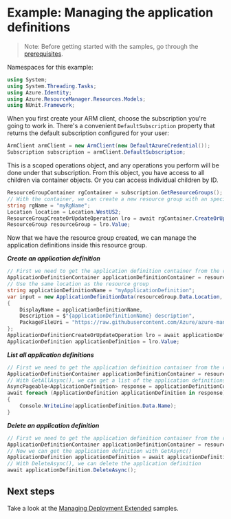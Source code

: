 # Example: Managing the application definitions

>Note: Before getting started with the samples, go through the [prerequisites](https://github.com/Azure/azure-sdk-for-net/tree/main/sdk/resourcemanager/Azure.ResourceManager#prerequisites).

Namespaces for this example:
```C# Snippet:Manage_ApplicationDefinitions_Namespaces
using System;
using System.Threading.Tasks;
using Azure.Identity;
using Azure.ResourceManager.Resources.Models;
using NUnit.Framework;
```

When you first create your ARM client, choose the subscription you're going to work in. There's a convenient `DefaultSubscription` property that returns the default subscription configured for your user:

```C# Snippet:Readme_DefaultSubscription
ArmClient armClient = new ArmClient(new DefaultAzureCredential());
Subscription subscription = armClient.DefaultSubscription;
```

This is a scoped operations object, and any operations you perform will be done under that subscription. From this object, you have access to all children via container objects. Or you can access individual children by ID.

```C# Snippet:Readme_GetResourceGroupContainer
ResourceGroupContainer rgContainer = subscription.GetResourceGroups();
// With the container, we can create a new resource group with an specific name
string rgName = "myRgName";
Location location = Location.WestUS2;
ResourceGroupCreateOrUpdateOperation lro = await rgContainer.CreateOrUpdateAsync(rgName, new ResourceGroupData(location));
ResourceGroup resourceGroup = lro.Value;
```

Now that we have the resource group created, we can manage the application definitions inside this resource group.

***Create an application definition***

```C# Snippet:Managing_ApplicationDefinitions_CreateAnApplicationDefinition
// First we need to get the application definition container from the resource group
ApplicationDefinitionContainer applicationDefinitionContainer = resourceGroup.GetApplicationDefinitions();
// Use the same location as the resource group
string applicationDefinitionName = "myApplicationDefinition";
var input = new ApplicationDefinitionData(resourceGroup.Data.Location, ApplicationLockLevel.None)
{
    DisplayName = applicationDefinitionName,
    Description = $"{applicationDefinitionName} description",
    PackageFileUri = "https://raw.githubusercontent.com/Azure/azure-managedapp-samples/master/Managed%20Application%20Sample%20Packages/201-managed-storage-account/managedstorage.zip"
};
ApplicationDefinitionCreateOrUpdateOperation lro = await applicationDefinitionContainer.CreateOrUpdateAsync(applicationDefinitionName, input);
ApplicationDefinition applicationDefinition = lro.Value;
```

***List all application definitions***

```C# Snippet:Managing_ApplicationDefinitions_ListAllApplicationDefinitions
// First we need to get the application definition container from the resource group
ApplicationDefinitionContainer applicationDefinitionContainer = resourceGroup.GetApplicationDefinitions();
// With GetAllAsync(), we can get a list of the application definitions in the container
AsyncPageable<ApplicationDefinition> response = applicationDefinitionContainer.GetAllAsync();
await foreach (ApplicationDefinition applicationDefinition in response)
{
    Console.WriteLine(applicationDefinition.Data.Name);
}
```

***Delete an application definition***

```C# Snippet:Managing_ApplicationDefinitions_DeleteAnApplicationDefinition
// First we need to get the application definition container from the resource group
ApplicationDefinitionContainer applicationDefinitionContainer = resourceGroup.GetApplicationDefinitions();
// Now we can get the application definition with GetAsync()
ApplicationDefinition applicationDefinition = await applicationDefinitionContainer.GetAsync("myApplicationDefinition");
// With DeleteAsync(), we can delete the application definition
await applicationDefinition.DeleteAsync();
```


## Next steps
Take a look at the [Managing Deployment Extended](https://github.com/Azure/azure-sdk-for-net/blob/feature/mgmt-track2-resources/sdk/resources/Azure.ResourceManager.Resources/samples/Sample2_ManagingDeploymentExtendeds.md) samples.
